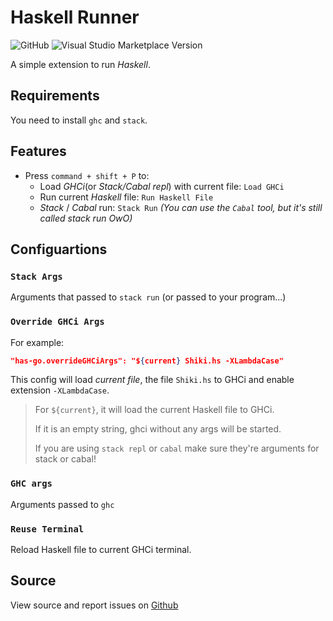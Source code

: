 # Haskell Runner

![GitHub](https://img.shields.io/github/license/meowcolm024/has-go)
![Visual Studio Marketplace Version](https://img.shields.io/visual-studio-marketplace/v/Meowcolm024.has-go)

A simple extension to run *Haskell*.

## Requirements

You need to install `ghc` and `stack`.

## Features

- Press `command + shift + P` to:
  - Load *GHCi*(or *Stack/Cabal repl*) with current file: `Load GHCi`
  - Run current *Haskell* file: `Run Haskell File`
  - *Stack* / *Cabal* run: `Stack Run` *(You can use the `Cabal` tool, but it's still called stack run OwO)*

## Configuartions

### `Stack Args`

Arguments that passed to `stack run` (or passed to your program...)

### `Override GHCi Args`

For example:

``` json
"has-go.overrideGHCiArgs": "${current} Shiki.hs -XLambdaCase"
```

This config will load *current file*, the file `Shiki.hs`  to GHCi and enable extension `-XLambdaCase`.

> For `${current}`, it will load the current Haskell file to GHCi.
>
> If it is an empty string, ghci without any args will be started.
>
> If you are using `stack repl` or `cabal` make sure they're arguments for stack or cabal!

### `GHC args`

Arguments passed to `ghc`

### `Reuse Terminal`

Reload Haskell file to current GHCi terminal.

## Source

View source and report issues on [Github](https://github.com/Meowcolm024/has-go)
